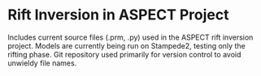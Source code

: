 # Rift Inversion in ASPECT Project

Includes current source files (.prm, .py) used in the ASPECT rift inversion project. Models are currently being run on Stampede2, testing only the rifting phase. Git repository used primarily for version control to avoid unwieldy file names.


